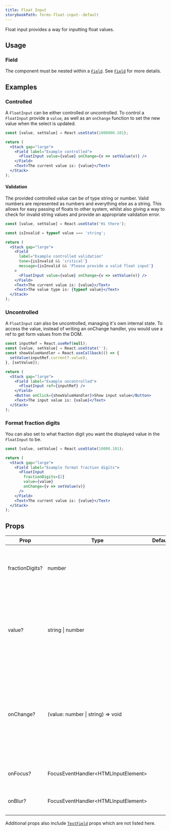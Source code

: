 ```yaml
---
title: Float Input
storybookPath: forms-float-input--default
---
```


Float input provides a way for inputting float values.

## Usage

### Field

The component must be nested within a [`Field`](/package/field). See
[`Field`](/package/field) for more details.

## Examples

### Controlled

A `FloatInput` can be either controlled or uncontrolled. To control a
`FloatInput` provide a `value`, as well as an `onChange` function to set the new
value when the select is updated.

```jsx live
const [value, setValue] = React.useState(1000000.101);

return (
  <Stack gap="large">
    <Field label="Example controlled">
      <FloatInput value={value} onChange={v => setValue(v)} />
    </Field>
    <Text>The current value is: {value}</Text>
  </Stack>
);
```

#### Validation

The provided controlled value can be of type string or number. Valid numbers are
represented as numbers and everything else as a string. This allows for easy
passing of floats to other system, whilst also giving a way to check for invalid
string values and provide an appropriate validation error.

```jsx live
const [value, setValue] = React.useState('Hi there');

const isInvalid = typeof value === 'string';

return (
  <Stack gap="large">
    <Field
      label="Example controlled validation"
      tone={isInvalid && 'critical'}
      message={isInvalid && 'Please provide a valid float input'}
    >
      <FloatInput value={value} onChange={v => setValue(v)} />
    </Field>
    <Text>The current value is: {value}</Text>
    <Text>The value type is: {typeof value}</Text>
  </Stack>
);
```

### Uncontrolled

A `FloatInput` can also be uncontrolled, managing it's own internal state. To
access the value, instead of writing an onChange handler, you would use a ref to
get form values from the DOM.

```jsx live
const inputRef = React.useRef(null);
const [value, setValue] = React.useState('');
const showValueHandler = React.useCallback(() => {
  setValue(inputRef.current?.value);
}, [setValue]);

return (
  <Stack gap="large">
    <Field label="Example uncontrolled">
      <FloatInput ref={inputRef} />
    </Field>
    <Button onClick={showValueHandler}>Show input value</Button>
    <Text>The input value is: {value}</Text>
  </Stack>
);
```

### Format fraction digits

You can also set to what fraction digit you want the displayed value in the
`FloatInput` to be.

```jsx live
const [value, setValue] = React.useState(10000.101);

return (
  <Stack gap="large">
    <Field label="Example format fraction digits">
      <FloatInput
        fractionDigits={2}
        value={value}
        onChange={v => setValue(v)}
      />
    </Field>
    <Text>The current value is: {value}</Text>
  </Stack>
);
```

## Props

| Prop            | Type                                  | Default | Description                                                                                                                                                 |
| --------------- | ------------------------------------- | ------- | ----------------------------------------------------------------------------------------------------------------------------------------------------------- |
| fractionDigits? | number                                |         | Specifies to what fraction digit to be displayed in the component.                                                                                          |
| value?          | string \| number                      |         | Value to be set in the component if using in a controlled flow. The `onChange` handler must also be set for this prop to be valid.                          |
| onChange?       | (value: number \| string) => void     |         | The handler that is fired for value changes inside the component as part of a controlled flow. The `value` prop must also be set for this prop to be valid. |
| onFocus?        | FocusEventHandler\<HTMLInputElement\> |         | Handler when input element is focused on.                                                                                                                   |
| onBlur?         | FocusEventHandler\<HTMLInputElement\> |         | Handler when input element is blurred.                                                                                                                      |

Additional props also include [`TextField`](/package/text-field) props which are
not listed here.
